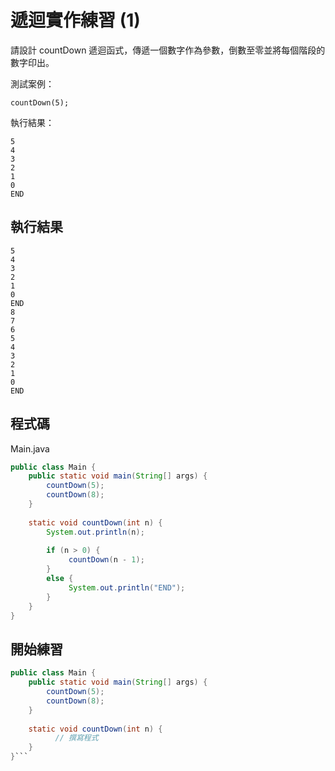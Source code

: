 # 遞迴實作練習 (1)

請設計 countDown 遞迴函式，傳遞一個數字作為參數，倒數至零並將每個階段的數字印出。

測試案例：

    countDown(5);

執行結果：

    5
    4
    3
    2
    1
    0
    END

## 執行結果

```
5
4
3
2
1
0
END
8
7
6
5
4
3
2
1
0
END

```

## 程式碼

Main.java

```java
public class Main {
    public static void main(String[] args) {
        countDown(5);
        countDown(8);
    }
    
    static void countDown(int n) {
        System.out.println(n);
        
        if (n > 0) {
             countDown(n - 1);
        }
        else {
             System.out.println("END");
        }
    }
}
```

## 開始練習

```java
public class Main {
    public static void main(String[] args) {
        countDown(5);
        countDown(8);
    }
    
    static void countDown(int n) {
          // 撰寫程式
    }
}```
